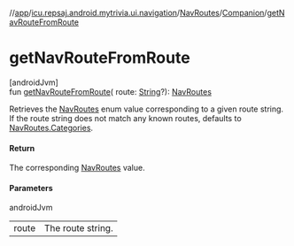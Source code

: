 //[app](../../../../index.md)/[icu.repsaj.android.mytrivia.ui.navigation](../../index.md)/[NavRoutes](../index.md)/[Companion](index.md)/[getNavRouteFromRoute](get-nav-route-from-route.md)

# getNavRouteFromRoute

[androidJvm]\
fun [getNavRouteFromRoute](get-nav-route-from-route.md)(
route: [String](https://kotlinlang.org/api/latest/jvm/stdlib/kotlin/-string/index.html)?): [NavRoutes](../index.md)

Retrieves the [NavRoutes](../index.md) enum value corresponding to a given route string. If the
route string does not match any known routes, defaults
to [NavRoutes.Categories](../-categories/index.md).

#### Return

The corresponding [NavRoutes](../index.md) value.

#### Parameters

androidJvm

|       |                   |
|-------|-------------------|
| route | The route string. |
